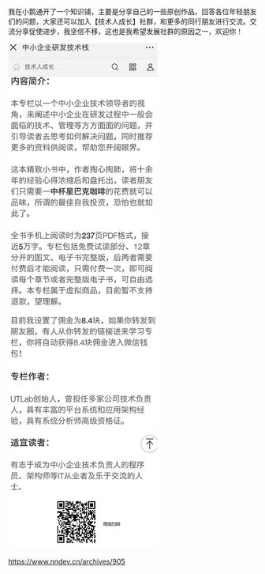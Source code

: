 我在小鹅通开了一个知识铺，主要是分享自己的一些原创作品，回答各位年轻朋友们的问题，大家还可以加入【技术人成长】社群，和更多的同行朋友进行交流。交流分享促使进步，我坚信不移，这也是我希望发展社群的原因之一，欢迎你！

![image](https://github.com/flyforfreedom/techmangrow/blob/master/zhuanlan.png)

https://www.nndev.cn/archives/905
